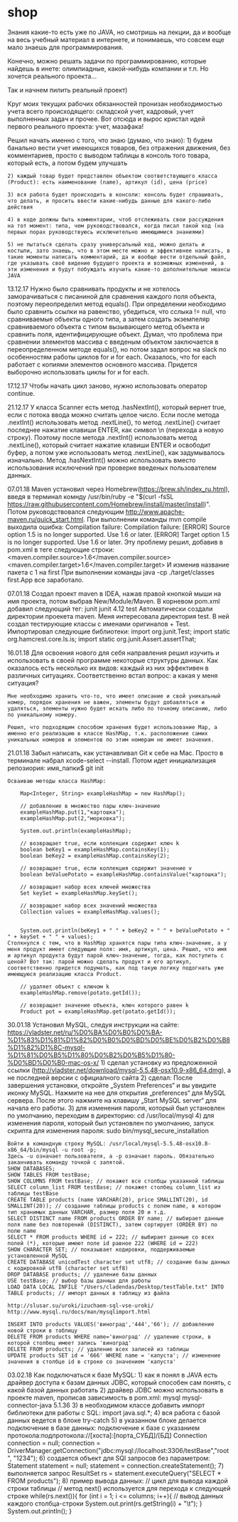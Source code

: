 # shop

Знания какие-то есть уже по JAVA, но смотришь на лекции, да и вообще на весь учебный материал в интернете, и понимаешь, что совсем еще мало знаешь для программирования.

Конечно, можно решать задачи по программированию, которые найдешь в инете: олимпиадные, какой-нибудь компании и т.п. Но хочется реального проекта...

Так и начнем пилить реальный проект)

Круг моих текущих рабочих обязанностей пронизан необходимостью учета всего происходящего: складской учет, кадровый, учет выполненных задач и прочее. Вот отсюда и вырос кристал идей первого реального проекта: учет, мазафака!

Решил начать именно с того, что знаю (думаю, что знаю):
	1) будем банально вести учет имеющихся товаров, без отражения движения, без комментариев, просто с выводом таблицы в консоль того товара, который есть, а потом будем улучшать

	2) каждый товар будет представлен объектом соответствующего класса (Product): есть наименование (name), артикул (id), цена (price)

	3) вся работа будет происходить в консоли: консоль будет спрашивать, что делать, и просить ввести какие-нибудь данные для какого-либо действия

	4) в коде должны быть комментарии, чтоб отслеживать свои рассуждения на тот момент: типа, чем руководствовался, когда писал такой код (на первых порах руководствуюсь исключительно имеющимися знаниями)

	5) не пытаться сделать сразу универсальный код, можно делать и костыли, зато знаешь, что в этом месте можно и эффективнее написать, в такие моменты написать комментарий, да и вообще вести отдельный файл, где указывать своё видение будущего проекта и возможных изменений, а эти изменения и будут побуждать изучить какие-то дополнительные нюансы JAVA

13.12.17
	Нужно было сравнивать продукты и не хотелось заморачиваться с писаниной для сравнения каждого поля объекта, поэтому переопределил метод equals().
		При определении необходимо было сравнить ссылки на равенство, убедиться, что сслыка != null, что сравниваемые объекты одного типа, а затем создать экземпеляр сравниваемого объекта с типом вызывающего метод объекта и сравнить поля, идентифицирующие объект.
	Думал, что проблема при сравнении элементов массива с введеным объектом заключается в переопределенном методе equals(), но потом задал вопрос на slack по особенностям работы циклов for и for each.
		Оказалось, что for each работает с копиями элементов основного массива. Придется выборочно использовать циклы for и for each.

17.12.17
	Чтобы начать цикл заново, нужно использовать оператор continue.

21.12.17
	У класса Scanner есть метод .hasNextInt(), который вернет true, если с потока ввода можно считать целое число.
	Если после метода .nextInt() использовать метод .nextLine(), то метод .nextLine() считает последнее нажатие клавиши ENTER, как символ \n (перехода а новую строку). Поэтому после метода .nextInt() использовать метод .nextLine(), который считает нажатие клавиши ENTER и освободит буфер, а потом уже использовать метод .nextLine(), как задумывалось изначально.
	Метод .hasNextInt() можно использовать вместо использования исключений при проверке введеных пользователем данных.

07.01.18
	Maven установил через Homebrew(https://brew.sh/index_ru.html), введя в терминал комнду /usr/bin/ruby -e "$(curl -fsSL https://raw.githubusercontent.com/Homebrew/install/master/install)". Потом руководствовался следующим http://www.apache-maven.ru/quick_start.html.
	При выполнении команды mvn compile выходила ошибка:
														Compilation failure: Compilation failure: 
														[ERROR] Source option 1.5 is no longer supported. Use 1.6 or later.
														[ERROR] Target option 1.5 is no longer supported. Use 1.6 or later.
														Эту проблему решил, добавив в pom.xml в теге <properties> следующие строки:
															<maven.compiler.source>1.6</maven.compiler.source>
    														<maven.compiler.target>1.6</maven.compiler.target>
    													И изменив название пакета с 1 на first
    При выполнении команды java -cp ./target/classes first.App все заработало.

07.01.18
	Создал проект maven в IDEA, нажав правой кнопкой мыши на имя проекта, потом выбрав New/Module/Maven.
	В корневом pom.xml добавил следующий тег:
												<dependencies>
											        <dependency>
											            <groupId>junit</groupId>
											            <artifactId>junit</artifactId>
											            <version>4.12</version>
											            <scope>test</scope>
											        </dependency>
											    </dependencies>
	Автоматически создали директории проекета maven. Меня интересовала директория test. В ней создал тестирующие классы с именами оригиналов + Test.
	Импортировал следующие библиотеки:
										import org.junit.Test;
										import static org.hamcrest.core.Is.is;
										import static org.junit.Assert.assertThat;

16.01.18
	Для освоения нового для себя направления решил изучить и использовать в своей программе некоторые структуры данных. Как оказалось есть несколько их видов: каждый из них эффективен в различных ситуациях. Соответственно встал вопрос: а какая у меня ситуация?

	Мне необходимо хранить что-то, что имеет описание и свой уникальный номер, порядок хранения не важен, элементы будут добавляться и удаляться, элементы нужно будет искать либо по точному описанию, либо по уникальному номеру.

	Решил, что подходящим способом хранения будет использование Map, а именно его реализацию в классе HashMap, т.к. расположение самих уникальных номеров и элементов по этим номерам не имеет значения.

21.01.18
	Забыл написать, как устанавливал Git к себе на Mac. Просто в терминале набрал xcode-select --install.
	Потом идет инициализация репозиория: имя_папки$ git init

	Осваиваю методы класса HashMap:

		Map<Integer, String> exampleHashMap = new HashMap();

        // добавление в множество пары ключ-значение
        exampleHashMap.put(1,"картошка");
        exampleHashMap.put(2,"морковка");

        System.out.println(exampleHashMap);

        // возвращает true, если коллекция содержит ключ k
        boolean beKey1 = exampleHashMap.containsKey(1);
        boolean beKey2 = exampleHashMap.containsKey(2);

        // возвращает true, если коллекция содержит значение v
        boolean beValuePotato = exampleHashMap.containsValue("картошка");

        // возвращает набор всех ключей множества
        Set keySet = exampleHashMap.keySet();

        // возвращает набор всех значений множества
        Collection values = exampleHashMap.values();
        

        System.out.println(beKey1 + " " + beKey2 + " " + beValuePotato + " " + keySet + " " + values);
    Столкнулся с тем, что в HashMap хранятся пары типа ключ-значение, а у меня продукт имеет следующие поля: имя, артикул, цена. Решил, что имя и артикул продукта будут парой ключ-значение, тогда, как поступить с ценой? Вот так: парой можно сделать продукт и его артикул, соответственно придется подумать, как под такую логику подогнать уже имеющуюся реализацию класса Product.

    	// удаляет объект с ключом k
        exampleHashMap.remove(potato.getId());

        // возвращает значение объекта, ключ которого равен k
        Product pot = exampleHashMap.get(potato.getId());

30.01.18
	Установил MySQL, следуя инструкции на сайте:
	https://vladster.net/ru/%D0%BA%D0%B0%D0%BA-%D1%83%D1%81%D1%82%D0%B0%D0%BD%D0%BE%D0%B2%D0%B8%D1%82%D1%8C-mysql-%D1%81%D0%B5%D1%80%D0%B2%D0%B5%D1%80-%D0%BD%D0%B0-mac-os-x/
	1) сделал установку из предложенной ссылки (http://vladster.net/download/mysql-5.5.48-osx10.9-x86_64.dmg), а не последней версии с официалного сайта
	2) сделал: После завершения установки, откройте „System Preferences“ и вы увидите иконку MySQL. Нажмите на нее для открытия „preferences“  для MySQL сервера. После этого нажмите на клавишу „Start MySQL server“ для начала его работы. 
	3) для изменения пароля, который был установлен по умолчанию, переходим в директорию: cd /usr/local/mysql
	4) для изменения пароля, который был установлен по умолчанию, запуск скрипта для изменения пароля: sudo bin/mysql_secure_installation

	Войти в командную строку MySQL: /usr/local/mysql-5.5.48-osx10.8-x86_64/bin/mysql -u root -p;
	Здесь -u означает пользователя, а -p означает пароль. Обязательно заканчивать команду точкой с запятой.
	SHOW DATABASES;
	SHOW TABLES FROM testBase;
	SHOW COLUMNS FROM testBase; // покажет все столбцы указанной таблицы
	SELECT column_list FROM testBase; // покажет столбец column_list из таблицы testBase
	CREATE TABLE products (name VARCHAR(20), price SMALLINT(20), id SMALLINT(20)); // создание таблицы products с полем name, в котором тип хранимых данных VARCHAR, размер поля 20 и т.д.
	SELECT DISTINCT name FROM products ORDER BY name; // выбирает данные поля name без повторений (DISTINCT), затем сортирует (ORDER BY) по полю name
	SELECT * FROM products WHERE id = 222; // выбирает данные со всех полей (*), которые имеют поле id равное 222 (WHERE id = 222) 
	SHOW CHARACTER SET; // показывает кодировки, поддерживаемые установленной MySQL
	CREATE DATABASE unicodTest character set utf8; // создание базы данных с кодировкой utf8 (character set utf8)
	DROP DATABASE products; // удаление базы данных
	USE testBase; // выбор базы данных для работы
	LOAD DATA LOCAL INFILE "/Users/cladendas/Desktop/testTable.txt" INTO TABLE products; // импорт данных в таблицу из файла

	http://slusar.su/uroki/izuchaem-sql-vse-uroki/
	http://www.mysql.ru/docs/man/mysqlimport.html

	INSERT INTO products VALUES('виноград','444','66'); // добавление новой строки в таблицу
	DELETE FROM products WHERE name='виноград' // удаление строки, в которой столбец имеет запись 'виноград'
	DELETE FROM products; // удаление всех записей из таблицы
	UPDATE products SET id = '666' WHERE name = 'капуста'; // изменение значения в столбце id в строке со значением 'капуста'

03.02.18
	Как подключаться к базе MySQL:
		1) как я понял в JAVA есть драйвер доступа к базам данных JDBC, который способен сам понять, с какой базой данных работать
		2) драйвер JDBC можно использовать в проекте maven, прописав зависимость в pom.xml:
			<dependency>
            	<groupId>mysql</groupId>
            	<artifactId>mysql-connector-java</artifactId>
            	<version>5.1.36</version>
        	</dependency>
        3) в необходимом классе добавить импорт библиотеки для работы с SQL:
        	import java.sql.*;
        4) вся работа с базой данных ведется в блоке try-catch
        5) в указанном блоке делается подключение в базе данных:
        	подключение к базе с указанием протокола:подпротокола://[хоста]:[порта_СУБД]/[БД]
        	Connection connection = null;
        	connection = DriverManager.getConnection("jdbc:mysql://localhost:3306/testBase","root", "1234");
        6) создается объект для SQl запросов без параметром:
        	Statement statement = null;
            statement = connection.createStatement();
        7) выполняется запрос
            ResultSet rs = statement.executeQuery("SELECT * FROM products");
        8) пример вывода данных:
        	// цикл для вывода каждой строки таблицы
            // метод next() используется для перехода к следующей строке
            while(rs.next()){
                for (int i = 1; i <= columns; i++){
                    // вывод данных каждого столбца-строки
                    System.out.print(rs.getString(i) + "\t");
                }
                System.out.println();
            }
